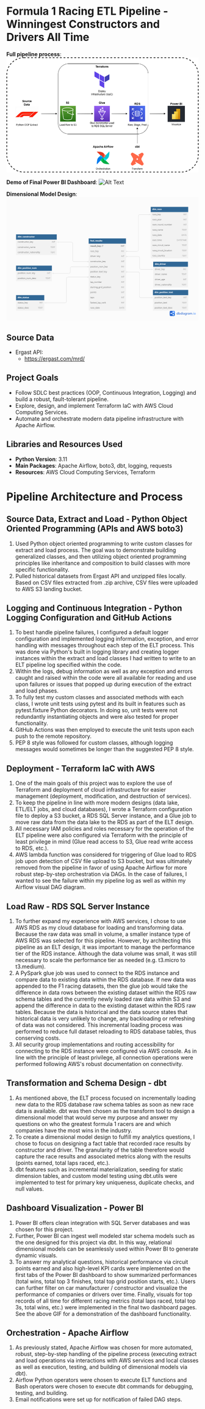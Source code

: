 # Formula 1 Racing ETL Pipeline - Winningest Constructors and Drivers All Time

**Full pipeline process**:
![Alt Text](https://github.com/kcao22/formula_1_racing/blob/main/diagrams/Formula%201%20Racing%20ELT.png)

**Demo of Final Power BI Dashboard**:
![Alt Text](https://github.com/kcao22/formula_1_racing/blob/main/diagrams/dashboard_demo.gif)

**Dimensional Model Design**:
![Alt Text](https://github.com/kcao22/formula_1_racing/blob/main/diagrams/formula_1_racing_dimensional_model.png)

## Source Data
 - Ergast API:
     - https://ergast.com/mrd/

## Project Goals
 - Follow SDLC best practices (OOP, Continuous Integration, Logging) and build a robust, fault-tolerant pipeline.
 - Explore, design, and implement Terraform IaC with AWS Cloud Computing Services.
 - Automate and orchestrate modern data pipeline infrastructure with Apache Airflow.
   
## Libraries and Resources Used
 - **Python Version**: 3.11
 - **Main Packages**: Apache Airflow, boto3, dbt, logging, requests
 - **Resources**: AWS Cloud Computing Services, Terraform

# Pipeline Architecture and Process
## Source Data, Extract and Load - Python Object Oriented Programming (APIs and AWS boto3)
 1. Used Python object oriented programming to write custom classes for extract and load process. The goal was to demonstrate building generalized classes, and then utilizing object oriented programming principles like inheritance and composition to build classes with more specific functionality.
 2. Pulled historical datasets from Ergast API and unzipped files locally. Based on CSV files extracted from .zip archive, CSV files were uploaded to AWS S3 landing bucket.

## Logging and Continuous Integration - Python Logging Configuration and GitHub Actions
 1. To best handle pipeline failures, I configured a default logger configuration and implemented logging information, exception, and error handling with messages throughout each step of the ELT process. This was done via Python's built in logging library and creating logger instances within the extract and load classes I had written to write to an ELT pipeline log specified within the code.
 2. Within the logs, debug information as well as any exception and errors caught and raised within the code were all available for reading and use upon failures or issues that popped up during execution of the extract and load phases.
 3. To fully test my custom classes and associated methods with each class, I wrote unit tests using pytest and its built in features such as pytest.fixture Python decorators. In doing so, unit tests were not redundantly instantiating objects and were also tested for proper functionality.
 4. GitHub Actions was then employed to execute the unit tests upon each push to the remote repository.
 5. PEP 8 style was followed for custom classes, although logging messages would sometimes be longer than the suggested PEP 8 style. 

## Deployment - Terraform IaC with AWS
 1. One of the main goals of this project was to explore the use of Terraform and deployment of cloud infrastructure for easier management (deployment, modification, and destruction of services).
 2. To keep the pipeline in line with more modern designs (data lake, ETL/ELT jobs, and cloud databases), I wrote a Terraform configuration file to deploy a S3 bucket, a RDS SQL Server instance, and a Glue job to move raw data from the data lake to the RDS as part of the ELT design.
 3. All necessary IAM policies and roles necessary for the operation of the ELT pipeline were also configured via Terraform with the principle of least privilege in mind (Glue read access to S3, Glue read write access to RDS, etc.).
 4. AWS lambda function was considered for triggering of Glue load to RDS job upon detection of CSV file upload to S3 bucket, but was ultimately removed from the pipeline in favor of using Apache Airflow for more robust step-by-step orchestration via DAGs. In the case of failures, I wanted to see the failure within my pipeline log as well as within my Airflow visual DAG diagram.
 
## Load Raw - RDS SQL Server Instance 
 1. To further expand my experience with AWS services, I chose to use AWS RDS as my cloud database for loading and transforming data. Because the raw data was small in volume, a smaller instance type of AWS RDS was selected for this pipeline. However, by architecting this pipeline as an ELT design, it was important to manage the performance tier of the RDS instance. Although the data volume was small, it was still necessary to scale the performance tier as needed (e.g. t3.micro to t3.medium).
 2. A PySpark glue job was used to connect to the RDS instance and compare data to existing data within the RDS database. If new data was appended to the F1 racing datasets, then the glue job would take the difference in data rows between the existing dataset within the RDS raw schema tables and the currently newly loaded raw data within S3 and append the difference in data to the existing dataset within the RDS raw tables. Because the data is historical and the data source states that historical data is very unlikely to change, any backloading or refreshing of data was not considered. This incremental loading process was performed to reduce full dataset reloading to RDS database tables, thus conserving costs.
 3. All security group implementations and routing accessibility for connecting to the RDS instance were configured via AWS console. As in line with the principle of least privilege, all connection operations were performed following AWS's robust documentation on connectivity.

## Transformation and Schema Design - dbt
 1. As mentioned above, the ELT process focused on incrementally loading new data to the RDS database raw schema tables as soon as new race data is available. dbt was then chosen as the transform tool to design a dimensional model that would serve my purpose and answer my questions on who the greatest formula 1 racers are and which companies have the most wins in the industry.
 2. To create a dimensional model design to fulfill my analytics questions, I chose to focus on designing a fact table that recorded race results by constructor and driver. The granularity of the table therefore would capture the race results and associated metrics along with the results (points earned, total laps raced, etc.).
 3. dbt features such as incremental materialization, seeding for static dimension tables, and custom model testing using dbt.utils were implemented to test for primary key uniqueness, duplicate checks, and null values.

## Dashboard Visualization - Power BI
 1. Power BI offers clean integration with SQL Server databases and was chosen for this project.
 2. Further, Power BI can ingest well modeled star schema models such as the one designed for this project via dbt. In this way, relational dimensional models can be seamlessly used within Power BI to generate dynamic visuals.
 3. To answer my analytical questions, historical performance via circuit points earned and also high-level KPI cards were implemented on the first tabs of the Power BI dashboard to show summarized performances (total wins, total top 3 finishes, total top grid position starts, etc.). Users can further filter on car manufacturer / constructor and visualize the performance of companies or drivers over time. Finally, visuals for top records of all time for different racing metrics (total laps raced, total top 3s, total wins, etc.) were implemented in the final two dashboard pages. See the above GIF for a demonstration of the dashboard functionality.

## Orchestration - Apache Airflow
 1. As previously stated, Apache Airflow was chosen for more automated, robust, step-by-step handling of the pipeline process (executing extract and load operations via interactions with AWS services and local classes as well as execution, testing, and building of dimensional models via dbt).
 2. Airflow Python operators were chosen to execute ELT functions and Bash operators were chosen to execute dbt commands for debugging, testing, and building.
 3. Email notifications were set up for notification of failed DAG steps.
